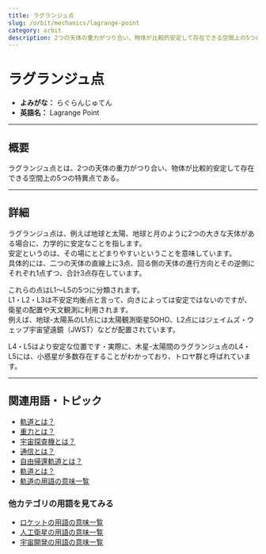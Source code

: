 ```yaml
---
title: ラグランジュ点
slug: /orbit/mechanics/lagrange-point
category: orbit
description: 2つの天体の重力がつり合い、物体が比較的安定して存在できる空間上の5つの特異点であるラグランジュ点の意味・定義・内容について解説します。  
---
```


# ラグランジュ点

- **よみがな：** らぐらんじゅてん  
- **英語名：** Lagrange Point  

---

## 概要

ラグランジュ点とは、2つの天体の重力がつり合い、物体が比較的安定して存在できる空間上の5つの特異点である。  

---

## 詳細

ラグランジュ点は、例えば地球と太陽、地球と月のように2つの大きな天体がある場合に、力学的に安定なことを指します。  
安定というのは、その場にとどまりやすいということを意味しています。  
具体的には、二つの天体の直線上に3点、回る側の天体の進行方向とその逆側にそれぞれ1点ずつ、合計3点存在しています。  

これらの点はL1〜L5の5つに分類されます。  
L1・L2・L3は不安定均衡点と言って、向きによっては安定ではないのですが、衛星の配置や天文観測に利用されます。  
例えば、地球-太陽系のL1点には太陽観測衛星SOHO、L2点にはジェイムズ・ウェッブ宇宙望遠鏡（JWST）などが配置されています。  

L4・L5はより安定な位置です・実際に、木星-太陽間のラグランジュ点のL4・L5には、小惑星が多数存在することがわかっており、トロヤ群と呼ばれています。  

---

## 関連用語・トピック

- [軌道とは？](/docs/orbit/orbit/)
- [重力とは？](/docs/physics/gravity/)
- [宇宙探査機とは？](/docs/explorer/space-probe/)
- [通信とは？](/docs/communication/communication/)
- [自由帰還軌道とは？](/docs/orbit/type/free-return-trajectory/)
- [軌道とは？](/docs/orbit/orbit/)
- [軌道の用語の意味一覧](/docs/category/orbit/)

### 他カテゴリの用語を見てみる
- [ロケットの用語の意味一覧](/docs/category/rocket/)
- [人工衛星の用語の意味一覧](/docs/category/satellite/)
- [宇宙開発の用語の意味一覧](/docs/category/glossary/)
